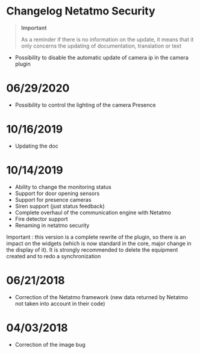 # Changelog Netatmo Security

>**Important**
>
>As a reminder if there is no information on the update, it means that it only concerns the updating of documentation, translation or text

- Possibility to disable the automatic update of camera ip in the camera plugin

# 06/29/2020

- Possibility to control the lighting of the camera Presence

# 10/16/2019

- Updating the doc

# 10/14/2019

- Ability to change the monitoring status
- Support for door opening sensors
- Support for presence cameras
- Siren support (just status feedback)
- Complete overhaul of the communication engine with Netatmo
- Fire detector support
- Renaming in netatmo security


Important : this version is a complete rewrite of the plugin, so there is an impact on the widgets (which is now standard in the core, major change in the display of it). It is strongly recommended to delete the equipment created and to redo a synchronization

# 06/21/2018

- Correction of the Netatmo framework (new data returned by Netatmo not taken into account in their code)

# 04/03/2018

- Correction of the image bug
